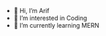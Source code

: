 - 👋 Hi, I’m Arif
- 👀 I’m interested in Coding
- 🌱 I’m currently learning MERN

<!---
Robo9nine9/Robo9nine9 is a ✨ special ✨ repository because its `README.md` (this file) appears on your GitHub profile.
You can click the Preview link to take a look at your changes.
--->
